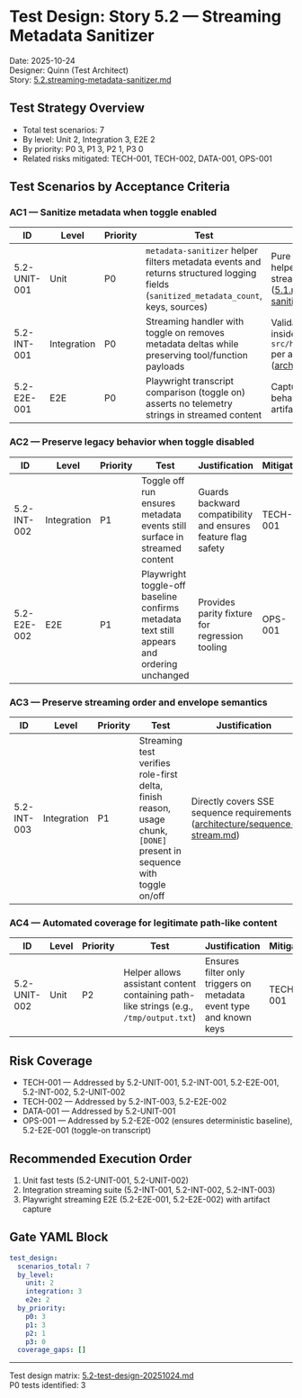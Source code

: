 # Test Design: Story 5.2 — Streaming Metadata Sanitizer

Date: 2025-10-24 \
Designer: Quinn (Test Architect) \
Story: [5.2.streaming-metadata-sanitizer.md](../../stories/5.2.streaming-metadata-sanitizer.md)

## Test Strategy Overview

- Total test scenarios: 7
- By level: Unit 2, Integration 3, E2E 2
- By priority: P0 3, P1 3, P2 1, P3 0
- Related risks mitigated: TECH-001, TECH-002, DATA-001, OPS-001

## Test Scenarios by Acceptance Criteria

### AC1 — Sanitize metadata when toggle enabled

| ID           | Level       | Priority | Test                                                                                                                                  | Justification                                                                                                                                                              | Mitigates          |
| ------------ | ----------- | -------- | ------------------------------------------------------------------------------------------------------------------------------------- | -------------------------------------------------------------------------------------------------------------------------------------------------------------------------- | ------------------ |
| 5.2-UNIT-001 | Unit        | P0       | `metadata-sanitizer` helper filters metadata events and returns structured logging fields (`sanitized_metadata_count`, keys, sources) | Pure logic check ensures helper parity with non-stream implementation ([5.1.nonstream-metadata-sanitizer.md](../../stories/5.1.nonstream-metadata-sanitizer.md#dev-notes)) | TECH-001, DATA-001 |
| 5.2-INT-001  | Integration | P0       | Streaming handler with toggle on removes metadata deltas while preserving tool/function payloads                                      | Validates handler wiring inside `src/handlers/chat/stream.js` per architecture sequence ([architecture.md](../../architecture.md#post-v1-chat-completions--stream-sse))    | TECH-001           |
| 5.2-E2E-001  | E2E         | P0       | Playwright transcript comparison (toggle on) asserts no telemetry strings in streamed content                                         | Captures client-visible behavior and SSE contract artifacts                                                                                                                | TECH-001           |

### AC2 — Preserve legacy behavior when toggle disabled

| ID          | Level       | Priority | Test                                                                                       | Justification                                                 | Mitigates |
| ----------- | ----------- | -------- | ------------------------------------------------------------------------------------------ | ------------------------------------------------------------- | --------- |
| 5.2-INT-002 | Integration | P1       | Toggle off run ensures metadata events still surface in streamed content                   | Guards backward compatibility and ensures feature flag safety | TECH-001  |
| 5.2-E2E-002 | E2E         | P1       | Playwright toggle-off baseline confirms metadata text still appears and ordering unchanged | Provides parity fixture for regression tooling                | OPS-001   |

### AC3 — Preserve streaming order and envelope semantics

| ID          | Level       | Priority | Test                                                                                                                  | Justification                                                                                                                                                     | Mitigates |
| ----------- | ----------- | -------- | --------------------------------------------------------------------------------------------------------------------- | ----------------------------------------------------------------------------------------------------------------------------------------------------------------- | --------- |
| 5.2-INT-003 | Integration | P1       | Streaming test verifies role-first delta, finish reason, usage chunk, `[DONE]` present in sequence with toggle on/off | Directly covers SSE sequence requirements ([architecture/sequence-stream.md](../../architecture/sequence-stream.md#streaming-chat-v1-chat-completionsstreamtrue)) | TECH-002  |

### AC4 — Automated coverage for legitimate path-like content

| ID           | Level | Priority | Test                                                                                   | Justification                                                      | Mitigates |
| ------------ | ----- | -------- | -------------------------------------------------------------------------------------- | ------------------------------------------------------------------ | --------- |
| 5.2-UNIT-002 | Unit  | P2       | Helper allows assistant content containing path-like strings (e.g., `/tmp/output.txt`) | Ensures filter only triggers on metadata event type and known keys | TECH-001  |

## Risk Coverage

- TECH-001 — Addressed by 5.2-UNIT-001, 5.2-INT-001, 5.2-E2E-001, 5.2-INT-002, 5.2-UNIT-002
- TECH-002 — Addressed by 5.2-INT-003, 5.2-E2E-002
- DATA-001 — Addressed by 5.2-UNIT-001
- OPS-001 — Addressed by 5.2-E2E-002 (ensures deterministic baseline), 5.2-E2E-001 (toggle-on transcript)

## Recommended Execution Order

1. Unit fast tests (5.2-UNIT-001, 5.2-UNIT-002)
2. Integration streaming suite (5.2-INT-001, 5.2-INT-002, 5.2-INT-003)
3. Playwright streaming E2E (5.2-E2E-001, 5.2-E2E-002) with artifact capture

## Gate YAML Block

```yaml
test_design:
  scenarios_total: 7
  by_level:
    unit: 2
    integration: 3
    e2e: 2
  by_priority:
    p0: 3
    p1: 3
    p2: 1
    p3: 0
  coverage_gaps: []
```

---

Test design matrix: [5.2-test-design-20251024.md](./5.2-test-design-20251024.md)  
P0 tests identified: 3
